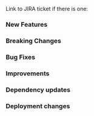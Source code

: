 <!--
External to CTDS: Please make sure you have reviewed the Gen3 contributor guidelines before submitting a PR: https://uc-cdis.github.io/gen3-docs/docs/Contributor%20Guidelines

Internal to CTDS: Add your JIRA ticket number to the PR title and make sure you have reviewed the developer guidelines before submitting a PR: https://github.com/uc-cdis/gen3.org/blob/master/content/resources/developer/dev-introduction-archived.md

- Describe what this pull request does.
- Add short descriptive bullet points for each section if relevant. Keep in mind that they will be parsed automatically to generate official release notes.
- Test manually.
- Maintain or increase the test coverage (if relevant).
- Update the documentation, or justify if not needed.
-->

Link to JIRA ticket if there is one: 

### New Features

### Breaking Changes

### Bug Fixes

### Improvements

### Dependency updates

### Deployment changes
<!-- This section should only contain important things devops should know when updating service versions. -->
